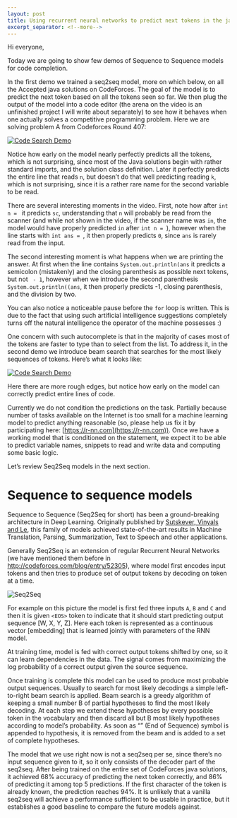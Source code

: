 ```yaml
---
layout: post
title: Using recurrent neural networks to predict next tokens in the java solutions
excerpt_separator: <!--more-->
---
```


Hi everyone,
 
Today we are going to show few demos of Sequence to Sequence models for code completion.
 
In the first demo we trained a seq2seq model, more on which below, on all the Accepted java solutions on CodeForces. The goal of the model is to predict the next token based on all the tokens seen so far. We then plug the output of the model into a code editor (the arena on the video is an unfinished project I will write about separately) to see how it behaves when one actually solves a competitive programming problem. Here we are solving problem A from Codeforces Round 407:

[![Code Search Demo](https://img.youtube.com/vi/icoAK6yMCjg/0.jpg)](https://www.youtube.com/watch?v=icoAK6yMCjg)

Notice how early on the model nearly perfectly predicts all the tokens, which is not surprising, since most of the Java solutions begin with rather standard imports, and the solution class definition. Later it perfectly predicts the entire line that reads `n`, but doesn’t do that well predicting reading `k`, which is not surprising, since it is a rather rare name for the second variable to be read.

There are several interesting moments in the video. First, note how after `int n = ` it predicts `sc`, understanding that `n` will probably be read from the scanner (and while not shown in the video, if the scanner name was `in`, the model would have properly predicted `in` after `int n = `), however when the line starts with `int ans = `, it then properly predicts `0`, since `ans` is rarely read from the input.
 
The second interesting moment is what happens when we are printing the answer. At first when the line contains `System.out.println(ans` it predicts a semicolon (mistakenly) and the closing parenthesis as possible next tokens, but not ` - 1`, however when we introduce the second parenthesis `System.out.println((ans`, it then properly predicts -1, closing parenthesis, and the division by two.
 
You can also notice a noticeable pause before the `for` loop is written. This is due to the fact that using such artificial intelligence suggestions completely turns off the natural intelligence the operator of the machine possesses :)
 
One concern with such autocomplete is that in the majority of cases most of the tokens are faster to type than to select from the list. To address it, in the second demo we introduce beam search that searches for the most likely sequences of tokens. Here’s what it looks like:
 
[![Code Search Demo](https://img.youtube.com/vi/dNQV05Qry3A/0.jpg)](https://www.youtube.com/watch?v=dNQV05Qry3A)
 
Here there are more rough edges, but notice how early on the model can correctly predict entire lines of code.
 
Currently we do not condition the predictions on the task. Partially because number of tasks available on the Internet is too small for a machine learning model to predict anything reasonable (so, please help us fix it by participating here: [https://r-nn.com](https://r-nn.com)). Once we have a working model that is conditioned on the statement, we expect it to be able to predict variable names, snippets to read and write data and computing some basic logic.
 
Let’s review Seq2Seq models in the next section.

<!--more-->
 
Sequence to sequence models
=====================
 
Sequence to Sequence (Seq2Seq for short) has been a ground-breaking architecture in Deep Learning. Originally published by <a href=https://papers.nips.cc/paper/5346-sequence-to-sequence-learning-with-neural-networks.pdf>Sutskever, Vinyals and Le</a>, this family of models achieved state-of-the-art results in Machine Translation, Parsing, Summarization, Text to Speech and other applications.
 
Generally Seq2Seq is an extension of regular Recurrent Neural Networks (we have mentioned them before in <a href=http://codeforces.com/blog/entry/52305>http://codeforces.com/blog/entry/52305</a>), where model first encodes input tokens and then tries to produce set of output tokens by decoding on token at a time.
 
![Seq2Seq](http://i.imgur.com/J8qpMlF.png "Seq2Seq")
 
For example on this picture the model is first fed three inputs `A`, `B` and `C` and then it is given `<EOS>` token to indicate that it should start predicting output sequence [W, X, Y, Z]. Here each token is represented as a continuous vector [embedding] that is learned jointly with parameters of the RNN model.
 
At training time, model is fed with correct output tokens shifted by one, so it can learn dependencies in the data. The signal comes from maximizing the log probability of a correct output given the source sequence.
 
Once training is complete this model can be used to produce most probable output sequences. Usually to search for most likely decodings a simple left-to-right beam search is applied. Beam search is a greedy algorithm of keeping a small number B of partial hypotheses to find the most likely decoding. At each step we extend these hypotheses by every possible token in the vocabulary and then discard all but B most likely hypotheses according to model’s probability. As soon as “<EOS>” (End of Sequence) symbol is appended to hypothesis, it is removed from the beam and is added to a set of complete hypotheses.
 
The model that we use right now is not a seq2seq per se, since there’s no input sequence given to it, so it only consists of the decoder part of the seq2seq. After being trained on the entire set of CodeForces java solutions, it achieved 68% accuracy of predicting the next token correctly, and 86% of predicting it among top 5 predictions. If the first character of the token is already known, the prediction reaches 94%. It is unlikely that a vanilla seq2seq will achieve a performance sufficient to be usable in practice, but it establishes a good baseline to compare the future models against.
